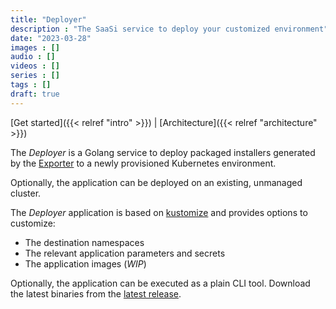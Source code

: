 ```yaml
---
title: "Deployer"
description : "The SaaSi service to deploy your customized environment"
date: "2023-03-28"
images : []
audio : []
videos : []
series : []
tags : []
draft: true
---
```

[Get started]({{< relref "intro" >}}) | [Architecture]({{< relref "architecture" >}})

The *Deployer* is a Golang service to deploy packaged installers generated by the [Exporter](../exporter) to a newly provisioned Kubernetes environment.

Optionally, the application can be deployed on an existing, unmanaged cluster.

The *Deployer* application is based on [kustomize](https://kustomize.io/) and provides options to customize:
* The destination namespaces
* The relevant application parameters and secrets
* The application images (*WIP*)

Optionally, the application can be executed as a plain CLI tool. Download the latest binaries from the [latest release](https://github.com/Cloud-Native-SaaSi/saasi-deployer/releases/).